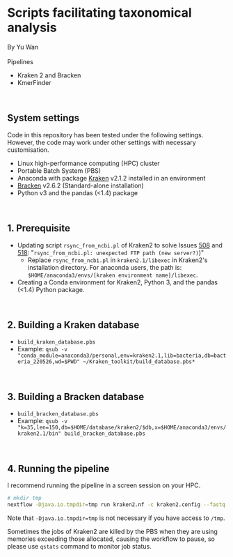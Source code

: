 # Scripts facilitating taxonomical analysis
By Yu Wan  
<br/>
Pipelines
- Kraken 2 and Bracken
- KmerFinder
<br/>

## System settings

Code in this repository has been tested under the following settings. However, the code may work under other settings with necessary customisation.

- Linux high-performance computing (HPC) cluster
- Portable Batch System (PBS)
- Anaconda with package [Kraken](https://github.com/DerrickWood/kraken2) v2.1.2 installed in an environment
- [Bracken](https://github.com/jenniferlu717/Bracken) v2.6.2 (Standard-alone installation)
- Python v3 and the pandas (<1.4) package

<br/>  

## 1. Prerequisite

- Updating script `rsync_from_ncbi.pl` of Kraken2 to solve Issues [508](https://github.com/DerrickWood/kraken2/issues/508) and [518](https://github.com/DerrickWood/kraken2/issues/518): "`rsync_from_ncbi.pl: unexpected FTP path (new server?)`)"
    - Replace `rsync_from_ncbi.pl` in `kraken2.1/libexec` in Kraken2's installation directory. For anaconda users, the path is: `$HOME/anaconda3/envs/[kraken environment name]/libexec`.
- Creating a Conda environment for Kraken2, Python 3, and the pandas (<1.4) Python package.

<br/>  

## 2. Building a Kraken database

- `build_kraken_database.pbs`
- Example: `qsub -v "conda_module=anaconda3/personal,env=kraken2.1,lib=bacteria,db=bacteria_220526,wd=$PWD" ~/Kraken_toolkit/build_database.pbs*`

<br/>  

## 3. Building a Bracken database

- `build_bracken_database.pbs`
- Example: `qsub -v "k=35,len=150,db=$HOME/database/kraken2/$db,x=$HOME/anaconda3/envs/kraken2.1/bin" build_bracken_database.pbs`

<br/>



## 4.   Running the pipeline

I recommend running the pipeline in a screen session on your HPC.

```bash
# mkdir tmp
nextflow -Djava.io.tmpdir=tmp run kraken2.nf -c kraken2.config --fastq "*_{1,2}.fastq.gz" --db $HOME/database/kraken2/bacteria_220526 --outdir "output" --queueSize 10 --cpus 8 --mem 64 --conda_env kraken2.1 --bracken_dir $HOME/software/Bracken --read_len 150 --script_dir $PWD
```

Note that `-Djava.io.tmpdir=tmp` is not necessary if you have access to `/tmp`.

Sometimes the jobs of Kraken2 are killed by the PBS when they are using memories exceeding those allocated, causing the workflow to pause, so please use `qstats` command to monitor job status.